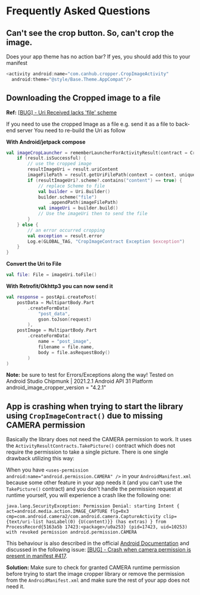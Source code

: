 # Frequently Asked Questions

## Can't see the crop button. So, can't crop the image.
Does your app theme has no action bar? If yes, you should add this to your manifest
```kt
<activity android:name="com.canhub.cropper.CropImageActivity"
  android:theme="@style/Base.Theme.AppCompat"/>
```

## Downloading the Cropped image to a file
**Ref:** [[BUG] - Uri Received lacks 'file' scheme](https://github.com/CanHub/Android-Image-Cropper/issues/368)

If you need to use the cropped Image as a file e.g. send it as a file to back-end server
You need to re-build the Uri as follow

**With Android/jetpack compose**
```kotlin
val imageCropLauncher = rememberLauncherForActivityResult(contract = CropImageContract()) { result ->
    if (result.isSuccessful) {
        // use the cropped image
        resultImageUri = result.uriContent
        imageFilePath = result.getUriFilePath(context = context, uniqueName = true).toString()
        if (resultImageUri?.scheme?.contains("content") == true) {
            // replace Scheme to file
            val builder = Uri.Builder()
            builder.scheme("file")
                .appendPath(imageFilePath)
            val imageUri = builder.build()
            // Use the imageUri then to send the file
        }
    } else {
        // an error occurred cropping
        val exception = result.error
        Log.e(GLOBAL_TAG, "CropImageContract Exception $exception")
    }
}
```
**Convert the Uri to File**
```kotlin
val file: File = imageUri.toFile()
```
**With Retrofit/Okhttp3 you can now send it**
```kotlin
val response = postApi.createPost(
    postData = MultipartBody.Part
        .createFormData(
            "post_data",
            gson.toJson(request)
        ),
    postImage = MultipartBody.Part
        .createFormData(
            name = "post_image",
            filename = file.name,
            body = file.asRequestBody()
        )
)
```
**Note:**
be sure to test for Errors/Exceptions along the way!
Tested on Android Studio Chipmunk | 2021.2.1
Android API 31 Platform
android_image_cropper_version = "4.2.1"

## App is crashing when trying to start the library using `CropImageContract()` due to missing CAMERA permission
Basically the library does not need the CAMERA permission to work. It uses the `ActivityResultContracts.TakePicture()` contract which does not require the permission to take a single picture. There is one single drawback utilizing this way:

When you have `<uses-permission android:name="android.permission.CAMERA" />` in your `AndroidManifest.xml` because some other feature in your app needs it (and you can't use the `TakePicture()` contract) and you don't handle the permission request at runtime yourself, you will experience a crash like the following one:

`java.lang.SecurityException: Permission Denial: starting Intent { act=android.media.action.IMAGE_CAPTURE flg=0x3 cmp=com.android.camera2/com.android.camera.CaptureActivity clip={text/uri-list hasLabel(0) {U(content)}} (has extras) } from ProcessRecord{5163a5b 17423:<package>/u0a253} (pid=17423, uid=10253) with revoked permission android.permission.CAMERA`

This behaviour is also described in the official [Android Documentation](https://developer.android.com/reference/android/provider/MediaStore#ACTION_IMAGE_CAPTURE) and discussed in the following issue: [[BUG] - Crash when camera permission is present in manifest #417](https://github.com/CanHub/Android-Image-Cropper/issues/417).

**Solution:** Make sure to check for granted CAMERA runtime permission before trying to start the image cropper library or remove the permission from the `AndroidManifest.xml` and make sure the rest of your app does not need it.
